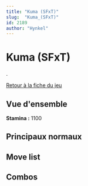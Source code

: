 ```yaml
---
title: "Kuma (SFxT)"
slug:  "Kuma_(SFxT)"
id: 2189
author: "Hynkel"
---
```


# Kuma (SFxT)

.

[Retour à la fiche du jeu](Street_Fighter_x_Tekken "wikilink")

## Vue d'ensemble

**Stamina :** 1100

## Principaux normaux

## Move list

## Combos
